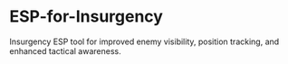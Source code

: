 # ESP-for-Insurgency
Insurgency ESP tool for improved enemy visibility, position tracking, and enhanced tactical awareness.
